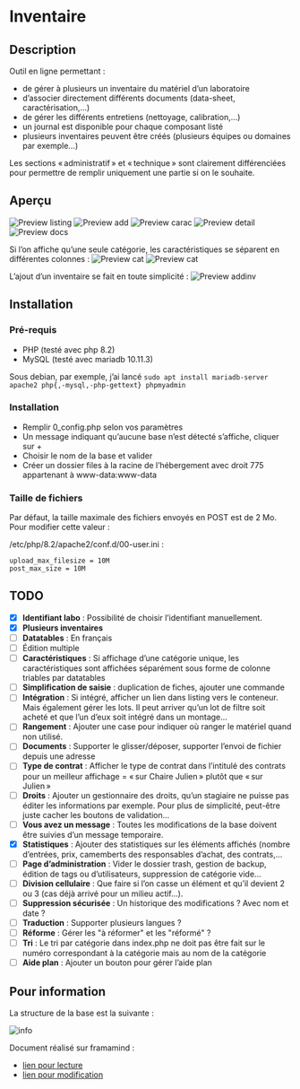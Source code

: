 # Inventaire

## Description

Outil en ligne permettant :
* de gérer à plusieurs un inventaire du matériel d’un laboratoire
* d’associer directement différents documents (data-sheet, caractérisation,…)
* de gérer les différents entretiens (nettoyage, calibration,…)
* un journal est disponible pour chaque composant listé
* plusieurs inventaires peuvent être créés (plusieurs équipes ou domaines par exemple…)

Les sections « administratif » et « technique » sont clairement différenciées pour permettre de remplir uniquement une partie si on le souhaite.

## Aperçu

![Preview listing](./README_screenshot_listing.png)
![Preview add](./README_screenshot_add.png)
![Preview carac](./README_screenshot_carac.png)
![Preview detail](./README_screenshot_detail.png)
![Preview docs](./README_screenshot_docs.png)

Si l’on affiche qu’une seule catégorie, les caractéristiques se séparent en différentes colonnes :
![Preview cat](./README_screenshot_catform.png)
![Preview cat](./README_screenshot_cat.png)

L’ajout d’un inventaire se fait en toute simplicité :
![Preview addinv](./README_screenshot_addinv.png)


## Installation

### Pré-requis
* PHP (testé avec php 8.2)
* MySQL (testé avec mariadb 10.11.3)

Sous debian, par exemple, j’ai lancé `sudo apt install mariadb-server apache2 php{,-mysql,-php-gettext} phpmyadmin`

### Installation
* Remplir 0_config.php selon vos paramètres
* Un message indiquant qu’aucune base n’est détecté s’affiche, cliquer sur +
* Choisir le nom de la base et valider
* Créer un dossier files à la racine de l’hébergement avec droit 775 appartenant à www-data:www-data

### Taille de fichiers
Par défaut, la taille maximale des fichiers envoyés en POST est de 2 Mo. Pour modifier cette valeur :

/etc/php/8.2/apache2/conf.d/00-user.ini :
```
upload_max_filesize = 10M
post_max_size = 10M
```


## TODO

- [x] **Identifiant labo** : Possibilité de choisir l’identifiant manuellement.
- [x] **Plusieurs inventaires**
- [ ] **Datatables** : En français
- [ ] Édition multiple
- [ ] **Caractéristiques** : Si affichage d’une catégorie unique, les caractéristiques sont affichées séparément sous forme de colonne triables par datatables
- [ ] **Simplification de saisie** : duplication de fiches, ajouter une commande
- [ ] **Intégration** : Si intégré, afficher un lien dans listing vers le conteneur. Mais également gérer les lots. Il peut arriver qu’un lot de filtre soit acheté et que l’un d’eux soit intégré dans un montage…
- [ ] **Rangement** : Ajouter une case pour indiquer où ranger le matériel quand non utilisé.
- [ ] **Documents** : Supporter le glisser/déposer, supporter l’envoi de fichier depuis une adresse
- [ ] **Type de contrat** : Afficher le type de contrat dans l’intitulé des contrats pour un meilleur affichage = « sur Chaire Julien » plutôt que « sur Julien »
- [ ] **Droits** : Ajouter un gestionnaire des droits, qu’un stagiaire ne puisse pas éditer les informations par exemple. Pour plus de simplicité, peut-être juste cacher les boutons de validation…
- [ ] **Vous avez un message** : Toutes les modifications de la base doivent être suivies d’un message temporaire.
- [x] **Statistiques** : Ajouter des statistiques sur les éléments affichés (nombre d’entrées, prix, camemberts des responsables d’achat, des contrats,…
- [ ] **Page d’administration** : Vider le dossier trash, gestion de backup, édition de tags ou d’utilisateurs, suppression de catégorie vide…
- [ ] **Division cellulaire** : Que faire si l’on casse un élément et qu’il devient 2 ou 3 (cas déjà arrivé pour un milieu actif…).
- [ ] **Suppression sécurisée** : Un historique des modifications ? Avec nom et date ?
- [ ] **Traduction** : Supporter plusieurs langues ?
- [ ] **Réforme** : Gérer les "à réformer" et les "réformé" ?
- [ ] **Tri** : Le tri par catégorie dans index.php ne doit pas être fait sur le numéro correspondant à la catégorie mais au nom de la catégorie
- [ ] **Aide plan** : Ajouter un bouton pour gérer l’aide plan

## Pour information

La structure de la base est la suivante :

![info](./info_structure.png)

Document réalisé sur framamind :
* [lien pour  lecture](https://framindmap.org/c/maps/197903/public)
* [lien pour modification](https://framindmap.org/c/maps/197903/edit)
